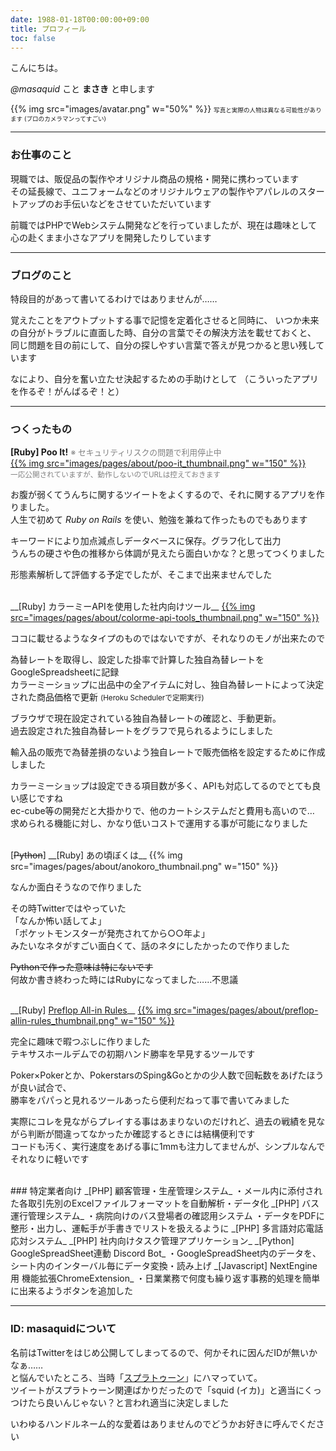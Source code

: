 ```yaml
---
date: 1988-01-18T00:00:00+09:00
title: プロフィール
toc: false
---
```


こんにちは。

_@masaquid_ こと __まさき__ と申します  

{{% img src="images/avatar.png" w="50%" %}}
<span style="font-size: 0.6rem">写真と実際の人物は異なる可能性があります (プロのカメラマンってすごい)</span>

* * *
### お仕事のこと
現職では、販促品の製作やオリジナル商品の規格・開発に携わっています  
その延長線で、ユニフォームなどのオリジナルウェアの製作やアパレルのスタートアップのお手伝いなどをさせていただいています

前職ではPHPでWebシステム開発などを行っていましたが、現在は趣味として心の赴くまま小さなアプリを開発したりしています

* * *
### ブログのこと

特段目的があって書いてるわけではありませんが……

覚えたことをアウトプットする事で記憶を定着化させると同時に、
いつか未来の自分がトラブルに直面した時、自分の言葉でその解決方法を載せておくと、
同じ問題を目の前にして、自分の探しやすい言葉で答えが見つかると思い残しています

なにより、自分を奮い立たせ決起するための手助けとして （こういったアプリを作るぞ！がんばるぞ！と） 

* * *
### つくったもの
__[Ruby] Poo It!__ <span style="font-size: 0.8rem; color: gray;">※ セキュリティリスクの問題で利用停止中</span>  
<a href="/images/pages/about/poo-it_thumbnail.png" target="_blank">{{% img src="images/pages/about/poo-it_thumbnail.png" w="150" %}} </a>  
<small style="color:gray">一応公開されていますが、動作しないのでURLは控えておきます</small>

お腹が弱くてうんちに関するツイートをよくするので、それに関するアプリを作りました。  
人生で初めて _Ruby on Rails_ を使い、勉強を兼ねて作ったものでもあります  

キーワードにより加点減点しデータベースに保存。グラフ化して出力  
うんちの硬さや色の推移から体調が見えたら面白いかな？と思ってつくりました

形態素解析して評価する予定でしたが、そこまで出来ませんでした

<br>
__[Ruby] カラーミーAPIを使用した社内向けツール__
<a href="/images/pages/about/colorme-api-tools_thumbnail.png" target="_blank">{{% img src="images/pages/about/colorme-api-tools_thumbnail.png" w="150" %}} </a>  

ココに載せるようなタイプのものではないですが、それなりのモノが出来たので 

為替レートを取得し、設定した掛率で計算した独自為替レートをGoogleSpreadsheetに記録  
カラーミーショップに出品中の全アイテムに対し、独自為替レートによって決定された商品価格で更新
<small>(Heroku Schedulerで定期実行)</small>  

ブラウザで現在設定されている独自為替レートの確認と、手動更新。  
過去設定された独自為替レートをグラフで見られるようにしました

輸入品の販売で為替差損のないよう独自レートで販売価格を設定するために作成しました 

カラーミーショップは設定できる項目数が多く、APIも対応してるのでとても良い感じですね  
ec-cube等の開発だと大掛かりで、他のカートシステムだと費用も高いので…  
求められる機能に対し、かなり低いコストで運用する事が可能になりました


<br>
[<s>Python</s>] __[Ruby] あの頃ぼくは__
{{% img src="images/pages/about/anokoro_thumbnail.png" w="150" %}}

なんか面白そうなので作りました 

その時Twitterではやっていた  
「なんか怖い話してよ」  
「ポケットモンスターが発売されてから○○年よ」  
みたいなネタがすごい面白くて、話のネタにしたかったので作りました

<s>Pythonで作った意味は特にないです</s>  
何故か書き終わった時にはRubyになってました……不思議


<br>
__[Ruby] <a href="https://preflop-allin-rules.herokuapp.com">Preflop All-in Rules</a>__
<a href="/images/pages/about/preflop-allin-rules_thumbnail.png" target="_blank">{{% img src="images/pages/about/preflop-allin-rules_thumbnail.png" w="150" %}} </a>  

完全に趣味で暇つぶしに作りました  
テキサスホールデムでの初期ハンド勝率を早見するツールです

Poker×Pokerとか、PokerstarsのSping&Goとかの少人数で回転数をあげたほうが良い試合で、  
勝率をパパっと見れるツールあったら便利だねって事で書いてみました

実際にコレを見ながらプレイする事はあまりないのだけれど、過去の戦績を見ながら判断が間違ってなかったか確認するときには結構便利です  
コードも汚く、実行速度をあげる事に1mmも注力してませんが、シンプルなんでそれなりに軽いです

<br>
### 特定業者向け
_[PHP] 顧客管理・生産管理システム_  
・メール内に添付された各取引先別のExcelファイルフォーマットを自動解析・データ化  
_[PHP] バス運行管理システム_   
・病院向けのバス登場者の確認用システム  
・データをPDFに整形・出力し、運転手が手書きでリストを扱えるように   
_[PHP] 多言語対応電話応対システム_  
_[PHP] 社内向けタスク管理アプリケーション_  
_[Python] GoogleSpreadSheet連動 Discord Bot_  
・GoogleSpreadSheet内のデータを、シート内のインターバル毎にデータ変換・読み上げ  
_[Javascript] NextEngine用 機能拡張ChromeExtension_  
・日業業務で何度も繰り返す事務的処理を簡単に出来るようボタンを追加した

* * *
### ID: masaquidについて

名前はTwitterをはじめ公開してしまってるので、何かそれに因んだIDが無いかなぁ……  
と悩んでいたところ、当時「[スプラトゥーン](https://www.nintendo.co.jp/wiiu/agmj/index.html)」にハマっていて。  
ツイートがスプラトゥーン関連ばかりだったので「squid (イカ)」と適当にくっつけたら良いんじゃない？と言われ適当に決定しました

いわゆるハンドルネーム的な愛着はありませんのでどうかお好きに呼んでください
